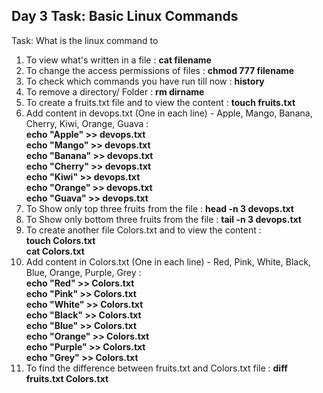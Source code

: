 ## Day 3 Task: Basic Linux Commands

Task: What is the linux command to

1. To view what's written in a file : **cat filename**
2. To change the access permissions of files : **chmod 777 filename**
3. To check which commands you have run till now : **history**
4. To remove a directory/ Folder : **rm dirname**
5. To create a fruits.txt file and to view the content : **touch fruits.txt**
6. Add content in devops.txt (One in each line) - Apple, Mango, Banana, Cherry, Kiwi, Orange, Guava :<br>
**echo "Apple" >> devops.txt<br>
echo "Mango" >> devops.txt<br>
echo "Banana" >> devops.txt<br>
echo "Cherry" >> devops.txt<br>
echo "Kiwi" >> devops.txt<br>
echo "Orange" >> devops.txt<br>
echo "Guava" >> devops.txt**
7. To Show only top three fruits from the file : **head -n 3 devops.txt**
8. To Show only bottom three fruits from the file : **tail -n 3 devops.txt**
9. To create another file Colors.txt and to view the content :<br>
**touch Colors.txt**<br>
**cat Colors.txt**
10. Add content in Colors.txt (One in each line) - Red, Pink, White, Black, Blue, Orange, Purple, Grey :<br>
**echo "Red" >> Colors.txt<br>
echo "Pink" >> Colors.txt<br>
echo "White" >> Colors.txt<br>
echo "Black" >> Colors.txt<br>
echo "Blue" >> Colors.txt<br>
echo "Orange" >> Colors.txt<br>
echo "Purple" >> Colors.txt<br>
echo "Grey" >> Colors.txt**
11. To find the difference between fruits.txt and Colors.txt file : **diff fruits.txt Colors.txt**